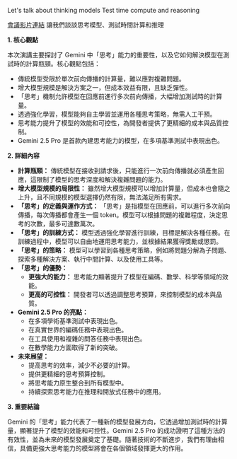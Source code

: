 Let's talk about thinking models Test time compute and reasoning

[會議影片連結](https://www.youtube.com/watch?v=BblWtyu6fl4)
讓我們談談思考模型、測試時間計算和推理

**1. 核心觀點**

本次演講主要探討了 Gemini 中「思考」能力的重要性，以及它如何解決模型在測試時的計算瓶頸。核心觀點包括：

*   傳統模型受限於單次前向傳播的計算量，難以應對複雜問題。
*   增大模型規模是解決方案之一，但成本效益有限，且缺乏彈性。
*   「思考」機制允許模型在回應前進行多次前向傳播，大幅增加測試時的計算量。
*   透過強化學習，模型能夠自主學習並運用各種思考策略，無需人工干預。
*   思考能力提升了模型的效能和可控性，為開發者提供了更精細的成本與品質控制。
*   Gemini 2.5 Pro 是首款內建思考能力的模型，在多項基準測試中表現出色。

**2. 詳細內容**

*   **計算瓶頸：** 傳統模型在接收到請求後，只能進行一次前向傳播就必須產生回應，這限制了模型的思考深度和解決複雜問題的能力。
*   **增大模型規模的局限性：** 雖然增大模型規模可以增加計算量，但成本也會隨之上升，且不同規模的模型選擇仍然有限，無法滿足所有需求。
*   **「思考」的定義與運作方式：** 「思考」是指模型在回應前，可以進行多次前向傳播，每次傳播都會產生一個 token。模型可以根據問題的複雜程度，決定思考的次數，最多可達數萬次。
*   **「思考」的訓練方式：** 模型透過強化學習進行訓練，目標是解決各種任務。在訓練過程中，模型可以自由地運用思考能力，並根據結果獲得獎勵或懲罰。
*   **「思考」的策略：** 模型可以學習到各種思考策略，例如將問題分解為子問題、探索多種解決方案、執行中間計算、以及使用工具等。
*   **「思考」的優勢：**
    *   **更強大的能力：** 思考能力顯著提升了模型在編碼、數學、科學等領域的效能。
    *   **更高的可控性：** 開發者可以透過調整思考預算，來控制模型的成本與品質。
*   **Gemini 2.5 Pro 的亮點：**
    *   在多項學術基準測試中表現出色。
    *   在真實世界的編碼任務中表現出色。
    *   在工具使用和複雜的問答任務中表現出色。
    *   在數學能力方面取得了新的突破。
*   **未來展望：**
    *   提高思考的效率，減少不必要的計算。
    *   提供更精細的思考預算控制。
    *   將思考能力原生整合到所有模型中。
    *   持續探索思考能力在推理和開放式任務中的應用。

**3. 重要結論**

Gemini 的「思考」能力代表了一種新的模型發展方向，它透過增加測試時的計算量，顯著提升了模型的效能和可控性。Gemini 2.5 Pro 的成功證明了這種方法的有效性，並為未來的模型發展奠定了基礎。隨著技術的不斷進步，我們有理由相信，具備更強大思考能力的模型將會在各個領域發揮更大的作用。
